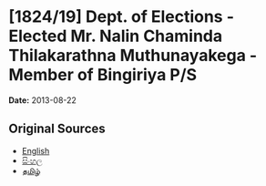 # [1824/19] Dept. of Elections - Elected Mr. Nalin Chaminda Thilakarathna Muthunayakega - Member of Bingiriya P/S

**Date:** 2013-08-22

## Original Sources

- [English](https://documents.gov.lk/view/extra-gazettes/2013/8/1824-19_E.pdf)
- [සිංහල](https://documents.gov.lk/view/extra-gazettes/2013/8/1824-19_S.pdf)
- [தமிழ்](https://documents.gov.lk/view/extra-gazettes/2013/8/1824-19_T.pdf)
